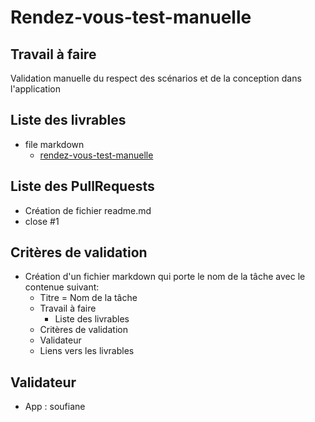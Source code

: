 # Rendez-vous-test-manuelle

## Travail à faire 
Validation manuelle du respect des scénarios et de la conception dans l'application
## Liste des livrables 
- file markdown 
  - [rendez-vous-test-manuelle]()
## Liste des PullRequests
- Création de fichier readme.md
- close #1
## Critères de validation
- Création d'un fichier markdown qui porte le nom de la tâche avec le contenue suivant:
    - Titre = Nom de la tâche
    - Travail à faire
      - Liste des livrables 
    - Critères de validation
    - Validateur 
    - Liens vers les livrables

## Validateur 
- App : soufiane  
